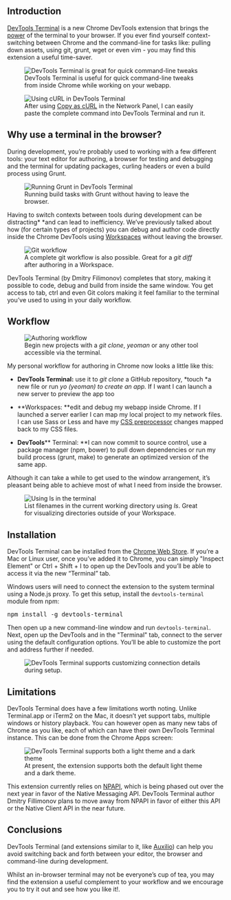<h2 id="toc-intro">Introduction</h2>

[DevTools Terminal](https://github.com/petethepig/devtools-terminal) is a new Chrome DevTools extension that brings the [power](http://blog.dfilimonov.com/2013/09/12/devtools-terminal.html) of the terminal to your browser. If you ever find yourself context-switching between Chrome and the command-line for tasks like: pulling down assets, using git, grunt, wget or even vim - you may find this extension a useful time-saver.

<figure>
  <img src="image_0.png" alt="DevTools Terminal is great for quick command-line tweaks" />
  <figcaption>DevTools Terminal is useful for quick command-line tweaks from inside Chrome while working on your webapp.</figcaption>
</figure>

<figure>
  <img src="image_1.png" alt="Using cURL in DevTools Terminal" />
  <figcaption>After using <a href="https://twitter.com/ChromiumDev/status/317183238026186752">Copy as cURL</a> in the Network Panel, I can easily paste the complete command into DevTools Terminal and run it.</figcaption>
</figure>

## Why use a terminal in the browser?

During development, you’re probably used to working with a few different tools: your text editor for authoring, a browser for testing and debugging and the terminal for updating packages, curling headers or even a build process using Grunt.

<figure>
  <img src="image_2.png" alt="Running Grunt in DevTools Terminal" />
  <figcaption>Running build tasks with Grunt without having to leave the browser.</figcaption>
</figure>

Having to switch contexts between tools during development can be distracting* *and can lead to inefficiency. We’ve previously talked about how (for certain types of projects) you can debug and author code directly inside the Chrome DevTools using [Workspaces](http://www.html5rocks.com/en/tutorials/developertools/revolutions2013/) without leaving the browser.

<figure>
  <img src="image_3.png" alt="Git workflow" />
  <figcaption>A complete git workflow is also possible. Great for a <em>git diff</em> after authoring in a Workspace.</figcaption>
</figure>

DevTools Terminal (by Dmitry Filimonov) completes that story, making it possible to code, debug and build from inside the same window. You get access to tab, ctrl and even Git colors making it feel familiar to the terminal you’ve used to using in your daily workflow.


<h2 id="toc-workflow">Workflow</h2>

<figure>
  <img src="image_4.png" alt="Authoring workflow" />
  <figcaption>Begin new projects with a <em>git clone</em>, <em>yeoman</em> or any other tool accessible via the terminal.</figcaption>
</figure>

My personal workflow for authoring in Chrome now looks a little like this:

* **DevTools Terminal:** use it to *git clone* a GitHub repository, *touch *a new file or run *yo (yeoman) *to create an app*.* If I want I can launch a new server to preview the app too

* **Workspaces: **edit and debug my webapp inside Chrome. If I launched a server earlier I can map my local project to my network files. I can use Sass or Less and have my [CSS preprocessor](https://developers.google.com/chrome-developer-tools/docs/css-preprocessors) changes mapped back to my CSS files.

* **DevTools**** Terminal: **I can now commit to source control, use a package manager (npm, bower) to pull down dependencies or run my build process (grunt, make) to generate an optimized version of the same app.

Although it can take a while to get used to the window arrangement, it’s pleasant being able to achieve most of what I need from inside the browser.

<figure>
  <img src="image_5.png" alt="Using ls in the terminal" />
  <figcaption>List filenames in the current working directory using <em>ls</em>. Great for visualizing directories outside of your Workspace.</figcaption>
</figure>


<h2 id="toc-installation">Installation</h2>

DevTools Terminal can be installed from the [Chrome Web Store](https://chrome.google.com/webstore/detail/devtools-terminal/leakmhneaibbdapdoienlkifomjceknl?hl=en). If you’re a Mac or Linux user, once you’ve added it to Chrome, you can simply "Inspect Element" or <span class="kbd">Ctrl</span> + <span class="kbd">Shift</span> + <span class="kbd">I</span> to open up the DevTools and you’ll be able to access it via the new “Terminal” tab.

Windows users will need to connect the extension to the system terminal using a Node.js proxy. To get this setup, install the `devtools-terminal` module from npm:

<pre>npm install -g devtools-terminal</pre>

Then open up a new command-line window and run `devtools-terminal`. Next, open up the DevTools and in the "Terminal" tab, connect to the server using the default configuration options. You’ll be able to customize the port and address further if needed.

<figure>
  <img src="image_6.png" alt="DevTools Terminal supports customizing connection details during setup." />
</figure>

<h2 id="toc-limitations">Limitations</h2>

DevTools Terminal does have a few limitations worth noting. Unlike Terminal.app or iTerm2 on the Mac, it doesn’t yet support tabs, multiple windows or history playback. You can however open as many new tabs of Chrome as you like, each of which can have their own DevTools Terminal instance. This can be done from the Chrome Apps screen:

<figure>
  <img src="image_7.png" alt="DevTools Terminal supports both a light theme and a dark theme" />
  <figcaption>At present, the extension supports both the default light theme and a dark theme.</figcaption>
</figure>

<p class="notice">This extension currently relies on <a href="http://blog.chromium.org/2013/09/saying-goodbye-to-our-old-friend-npapi.html">NPAPI</a>, which is being phased out over the next year in favor of the Native Messaging API. DevTools Terminal author Dmitry Fillimonov plans to move away from NPAPI in favor of either this API or the Native Client API in the near future.</p>

<h2 id="toc-conclusions">Conclusions</h2>

DevTools Terminal (and extensions similar to it, like [Auxilio](http://krasimirtsonev.com/blog/article/Auxilio-Chrome-extension-or-how-I-boost-my-productivity)) can help you avoid switching back and forth between your editor, the browser and command-line during development. 

Whilst an in-browser terminal may not be everyone’s cup of tea, you may find the extension a useful complement to your workflow and we encourage you to try it out and see how you like it!.

